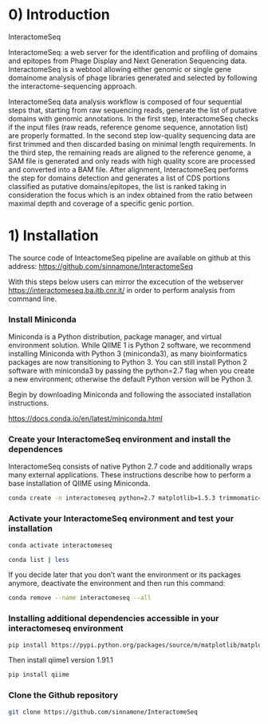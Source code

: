 # 0) Introduction

InteractomeSeq

InteractomeSeq: a web server for the identification and profiling of domains and epitopes from Phage Display and Next Generation Sequencing data. InteractomeSeq is a webtool allowing either genomic or single gene domainome analysis of phage libraries generated and selected by following the interactome-sequencing approach.

InteractomeSeq data analysis workflow is composed of four sequential steps that, starting from raw sequencing reads, generate the list of putative domains with genomic annotations. In the first step, InteractomeSeq checks if the input files (raw reads, reference genome sequence, annotation list) are properly formatted. In the second step low-quality sequencing data are first trimmed and then discarded basing on minimal length requirements. In the third step, the remaining reads are aligned to the reference genome, a SAM file is generated and only reads with high quality score are processed and converted into a BAM file. After alignment, InteractomeSeq performs the step for domains detection and generates a list of CDS portions classified as putative domains/epitopes, the list is ranked taking in consideration the focus which is an index obtained from the ratio between maximal depth and coverage of a specific genic portion.

# 1)  Installation 

The source code of InteactomeSeq pipeline are available on github at this address: https://github.com/sinnamone/InteractomeSeq

With this steps below users can mirror the excecution of the webserver https://interactomeseq.ba.itb.cnr.it/ in order to perform analysis from command line. 

### Install Miniconda

Miniconda is a Python distribution, package manager, and virtual environment solution. While QIIME 1 is Python 2 software, we recommend installing Miniconda with Python 3 (miniconda3), as many bioinformatics packages are now transitioning to Python 3. You can still install Python 2 software with miniconda3 by passing the python=2.7 flag when you create a new environment; otherwise the default Python version will be Python 3.

Begin by downloading Miniconda and following the associated installation instructions.

https://docs.conda.io/en/latest/miniconda.html

### Create your InteractomeSeq environment and install the dependences

InteractomeSeq consists of native Python 2.7 code and additionally wraps many external applications. These instructions describe how to perform a base installation of QIIME using Miniconda.


```bash
conda create -n interactomeseq python=2.7 matplotlib=1.5.3 trimmomatic=0.36 kallisto=0.46.0 cutadapt=1.12 blast r-base=3.4.1  cython biom-format biopython pysam pybedtools bioconductor-edger -c conda-forge -c bioconda -c r -c anaconda
```

### Activate your InteractomeSeq environment and test your installation


```bash
conda activate interactomeseq
```


```bash
conda list | less 
```

If you decide later that you don’t want the environment or its packages anymore, deactivate the environment and then run this command:


```bash
conda remove --name interactomeseq --all
```

### Installing additional dependencies accessible in your interactomeseq environment


```bash
pip install https://pypi.python.org/packages/source/m/matplotlib/matplotlib-1.4.3.tar.gz
```

Then install qiime1 version 1.91.1


```bash
pip install qiime
```

### Clone the Github repository


```bash
git clone https://github.com/sinnamone/InteractomeSeq
```
